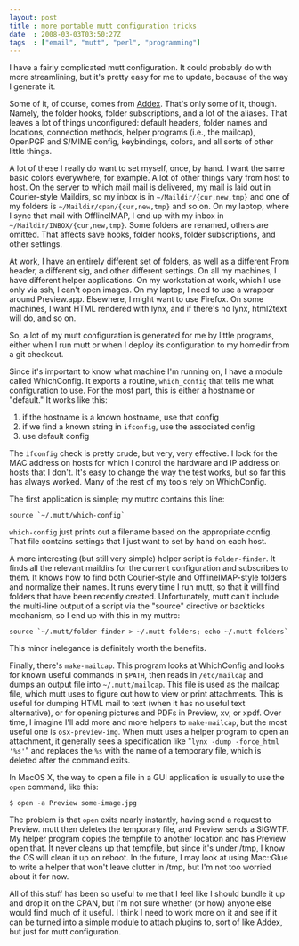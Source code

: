 ```yaml
---
layout: post
title : more portable mutt configuration tricks
date  : 2008-03-03T03:50:27Z
tags  : ["email", "mutt", "perl", "programming"]
---
```

I have a fairly complicated mutt configuration.  It could probably do with more
streamlining, but it's pretty easy for me to update, because of the way I
generate it.

Some of it, of course, comes from [Addex](http://search.cpan.org/dist/Addex).
That's only some of it, though.  Namely, the folder hooks, folder
subscriptions, and a lot of the aliases.  That leaves a lot of things
unconfigured: default headers, folder names and locations, connection methods,
helper programs (i.e., the mailcap), OpenPGP and S/MIME config, keybindings,
colors, and all sorts of other little things.

A lot of these I really do want to set myself, once, by hand.  I want the same
basic colors everywhere, for example.  A lot of other things vary from host to
host.  On the server to which mail mail is delivered, my mail is laid out in
Courier-style Maildirs, so my inbox is in `~/Maildir/{cur,new,tmp}` and one of
my folders is `~/Maildir/cpan/{cur,new,tmp}` and so on.  On my laptop, where I
sync that mail with OfflineIMAP, I end up with my inbox in
`~/Maildir/INBOX/{cur,new,tmp}`.  Some folders are renamed, others are omitted.
That affects save hooks, folder hooks, folder subscriptions, and other
settings.

At work, I have an entirely different set of folders, as well as a different
From header, a different sig, and other different settings.  On all my
machines, I have different helper applications.  On my workstation at work,
which I use only via ssh, I can't open images.  On my laptop, I need to use a
wrapper around Preview.app.  Elsewhere, I might want to use Firefox.  On some
machines, I want HTML rendered with lynx, and if there's no lynx, html2text
will do, and so on.

So, a lot of my mutt configuration is generated for me by little programs,
either when I run mutt or when I deploy its configuration to my homedir from
a git checkout.

Since it's important to know what machine I'm running on, I have a module
called WhichConfig.  It exports a routine, `which_config` that tells me what
configuration to use.  For the most part, this is either a hostname or
"default."  It works like this:

1. if the hostname is a known hostname, use that config
2. if we find a known string in `ifconfig`, use the associated config
3. use default config

The `ifconfig` check is pretty crude, but very, very effective.  I look for the
MAC address on hosts for which I control the hardware and IP address on hosts
that I don't.  It's easy to change the way the test works, but so far this has
always worked.  Many of the rest of my tools rely on WhichConfig.

The first application is simple; my muttrc contains this line:

    source `~/.mutt/which-config`

`which-config` just prints out a filename based on the appropriate config.
That file contains settings that I just want to set by hand on each host.

A more interesting (but still very simple) helper script is `folder-finder`.
It finds all the relevant maildirs for the current configuration and subscribes
to them.  It knows how to find both Courier-style and OfflineIMAP-style folders
and normalize their names.  It runs every time I run mutt, so that it will find
folders that have been recently created.  Unfortunately, mutt can't include the
multi-line output of a script via the "source" directive or backticks
mechanism, so I end up with this in my muttrc:

    source `~/.mutt/folder-finder > ~/.mutt-folders; echo ~/.mutt-folders`

This minor inelegance is definitely worth the benefits.

Finally, there's `make-mailcap`.  This program looks at WhichConfig and looks
for known useful commands in `$PATH`, then reads in `/etc/mailcap` and dumps an
output file into `~/.mutt/mailcap`.  This file is used as the mailcap file,
which mutt uses to figure out how to view or print attachments.  This is useful
for dumping HTML mail to text (when it has no useful text alternative), or for
opening pictures and PDFs in Preview, xv, or xpdf.  Over time, I imagine I'll
add more and more helpers to `make-mailcap`, but the most useful one is
`osx-preview-img`.  When mutt uses a helper program to open an attachment, it
generally sees a specification like "`lynx -dump -force_html '%s'`" and
replaces the `%s` with the name of a temporary file, which is deleted after the
command exits.

In MacOS X, the way to open a file in a GUI application is usually to use the
`open` command, like this:

    $ open -a Preview some-image.jpg

The problem is that `open` exits nearly instantly, having send a request to
Preview.  mutt then deletes the temporary file, and Preview sends a SIGWTF.  My
helper program copies the tempfile to another location and has Preview open
that.  It never cleans up that tempfile, but since it's under /tmp, I know the
OS will clean it up on reboot.  In the future, I may look at using Mac::Glue to
write a helper that won't leave clutter in /tmp, but I'm not too worried about
it for now.

All of this stuff has been so useful to me that I feel like I should bundle it
up and drop it on the CPAN, but I'm not sure whether (or how) anyone else would
find much of it useful.  I think I need to work more on it and see if it can be
turned into a simple module to attach plugins to, sort of like Addex, but just
for mutt configuration.

